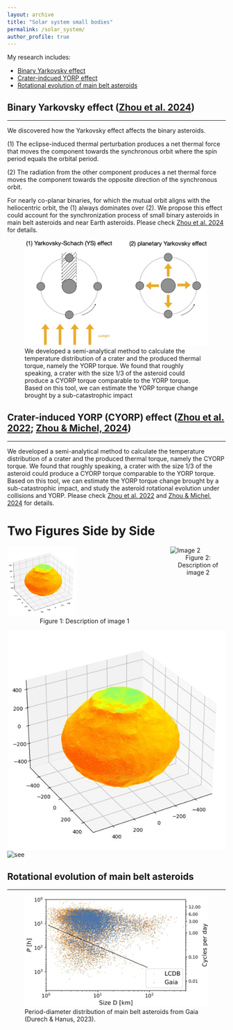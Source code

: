 ```yaml
---
layout: archive
title: "Solar system small bodies"
permalink: /solar_system/
author_profile: true
---
```


My research includes:
* [Binary Yarkovsky effect](#binary-yarkovsky-effect) 
* [Crater-indcued YORP effect](#crater-induced-yorp-cyorp-effect)
* [Rotational evolution of main belt asteroids](#rotational-evolution-of-main-belt-asteroids)

## Binary Yarkovsky effect ([Zhou et al. 2024](https://iopscience.iop.org/article/10.3847/2041-8213/ad4f7f))
-----
We discovered how the Yarkovsky effect affects the binary asteroids.

(1) The eclipse-induced thermal perturbation produces a net thermal force that moves the component towards the synchronous orbit where the spin period equals the orbital period.

(2) The radiation from the other component produces a net thermal force moves the component towards the opposite direction of the synchronous orbit.

For nearly co-planar binaries, for which the mutual orbit aligns with the heliocentric orbit, the (1) always dominates over (2). We propose this effect could account for the synchronization process of small binary asteroids in main belt asteroids and near Earth asteroids. Please check [Zhou et al. 2024](https://iopscience.iop.org/article/10.3847/2041-8213/ad4f7f) for details.


<figure>
  <img src="/images/binary_YK.jpg" alt="This is the caption for the image">
  <figcaption>We developed a semi-analytical method to calculate the temperature distribution of a crater and the produced thermal torque, namely the YORP torque. We found that roughly speaking, a crater with the size 1/3 of the asteroid could produce a CYORP torque comparable to the YORP torque. Based on this tool, we can estimate the YORP torque change brought by a sub-catastrophic impact</figcaption>
</figure>



## Crater-induced YORP (CYORP) effect ([Zhou et al. 2022](); [Zhou & Michel, 2024]())
-----
We developed a semi-analytical method to calculate the temperature distribution of a crater and the produced thermal torque, namely the CYORP torque. We found that roughly speaking, a crater with the size 1/3 of the asteroid could produce a CYORP torque comparable to the YORP torque. Based on this tool, we can estimate the YORP torque change brought by a sub-catastrophic impact, and study the asteroid rotational evolution under collisions and YORP. Please check [Zhou et al. 2022]() and [Zhou & Michel, 2024]() for details. 


# Two Figures Side by Side

<div style="display: flex; justify-content: space-between;">
  <div style="margin-right: 10px;">
    <img src="/images/ryugu.gif" alt="Image 1" style="width: 45%;">
    <figcaption style="text-align: center;">Figure 1: Description of image 1</figcaption>
  </div>
  <div style="margin-left: 10px;">
    <img src="/images/no_scatter_selfheating.gif" alt="Image 2" style="width: 45%;">
    <figcaption style="text-align: center;">Figure 2: Description of image 2</figcaption>
  </div>
</div>




![see](/images/ryugu.gif) ![see](/images/no_scatter_selfheating.gif)


## Rotational evolution of main belt asteroids
-----



<figure>
  <img src="/images/spin_distribution.jpg" alt="This is the caption for the image">
  <figcaption>Period-diameter distribution of main belt asteroids from Gaia (Durech & Hanus, 2023).</figcaption>
</figure>


